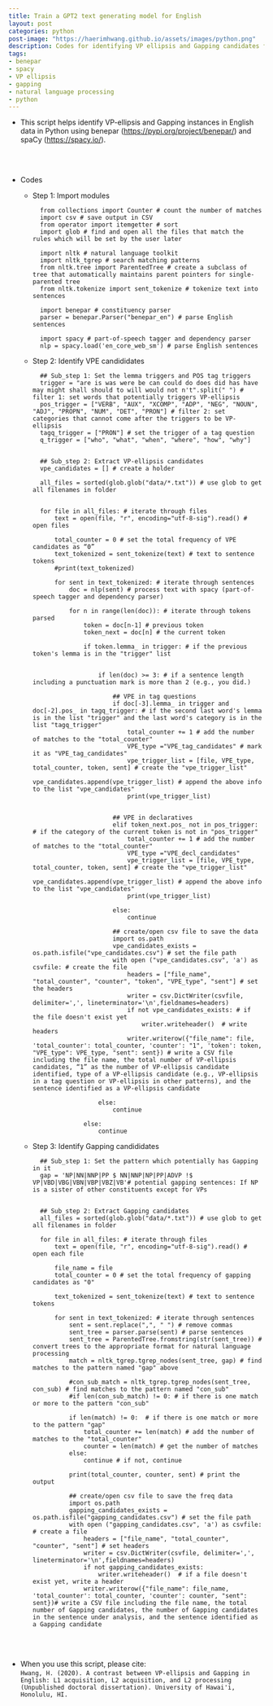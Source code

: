 ```yaml
---
title: Train a GPT2 text generating model for English
layout: post
categories: python
post-image: "https://haerimhwang.github.io/assets/images/python.png"
description: Codes for identifying VP ellipsis and Gapping candidates from English data Using benepar and spaCy
tags:
- benepar
- spacy 
- VP ellipsis 
- gapping
- natural language processing
- python
---
```


* This script helps identify VP-ellipsis and Gapping instances in English data in Python using benepar (https://pypi.org/project/benepar/) and spaCy (https://spacy.io/).  
<br>
<br>

* Codes 
    * Step 1: Import modules
        
            from collections import Counter # count the number of matches
            import csv # save output in CSV 
            from operator import itemgetter # sort
            import glob # find and open all the files that match the rules which will be set by the user later
            
            import nltk # natural language toolkit
            import nltk_tgrep # search matching patterns
            from nltk.tree import ParentedTree # create a subclass of tree that automatically maintains parent pointers for single-parented tree 
            from nltk.tokenize import sent_tokenize # tokenize text into sentences
            
            import benepar # constituency parser
            parser = benepar.Parser("benepar_en") # parse English sentences
            
            import spacy # part-of-speech tagger and dependency parser
            nlp = spacy.load('en_core_web_sm') # parse English sentences 

        
    * Step 2: Identify VPE candididates
        
            ## Sub_step 1: Set the lemma triggers and POS tag triggers
            trigger = "are is was were be can could do does did has have may might shall should to will would not n't".split(" ") # filter 1: set words that potentially triggers VP-ellipsis
            pos_trigger = ["VERB", "AUX", "XCOMP", "ADP", "NEG", "NOUN", "ADJ", "PROPN", "NUM", "DET", "PRON"] # filter 2: set categories that cannot come after the triggers to be VP-ellipsis 
            tagq_trigger = ["PRON"] # set the trigger of a tag question
            q_trigger = ["who", "what", "when", "where", "how", "why"]
            
            
            ## Sub_step 2: Extract VP-ellipsis candidates
            vpe_candidates = [] # create a holder
            
            all_files = sorted(glob.glob("data/*.txt")) # use glob to get all filenames in folder
            
            
            for file in all_files: # iterate through files
                text = open(file, "r", encoding="utf-8-sig").read() # open files 
            
                total_counter = 0 # set the total frequency of VPE candidates as “0”
                text_tokenized = sent_tokenize(text) # text to sentence tokens   
                #print(text_tokenized)
            
                for sent in text_tokenized: # iterate through sentences
                    doc = nlp(sent) # process text with spacy (part-of-speech tagger and dependency parser)
            
                    for n in range(len(doc)): # iterate through tokens parsed
                        token = doc[n-1] # previous token
                        token_next = doc[n] # the current token
            
                        if token.lemma_ in trigger: # if the previous token's lemma is in the "trigger" list 
            
            
                            if len(doc) >= 3: # if a sentence length including a punctuation mark is more than 2 (e.g., you did.)
            
                                ## VPE in tag questions
                                if doc[-3].lemma_ in trigger and doc[-2].pos_ in tagq_trigger: # if the second last word's lemma is in the list "trigger" and the last word's category is in the list "tagq_trigger"
                                    total_counter += 1 # add the number of matches to the "total_counter"
                                    VPE_type ="VPE_tag_candidates" # mark it as "VPE_tag_candidates"
                                    vpe_trigger_list = [file, VPE_type, total_counter, token, sent] # create the "vpe_trigger_list" 
                                    vpe_candidates.append(vpe_trigger_list) # append the above info to the list "vpe_candidates"                
                                    print(vpe_trigger_list) 
            
            
                                ## VPE in declaratives
                                elif token_next.pos_ not in pos_trigger: # if the category of the current token is not in "pos_trigger"
                                    total_counter += 1 # add the number of matches to the "total_counter"
                                    VPE_type ="VPE_decl_candidates"
                                    vpe_trigger_list = [file, VPE_type, total_counter, token, sent] # create the "vpe_trigger_list" 
                                    vpe_candidates.append(vpe_trigger_list) # append the above info to the list "vpe_candidates"                
                                    print(vpe_trigger_list)
            
                                else:
                                    continue
            
                                ## create/open csv file to save the data
                                import os.path
                                vpe_candidates_exists = os.path.isfile("vpe_candidates.csv") # set the file path
                                with open ("vpe_candidates.csv", 'a') as csvfile: # create the file
                                    headers = ["file_name", "total_counter", "counter", "token", "VPE_type", "sent"] # set the headers
                                    writer = csv.DictWriter(csvfile, delimiter=',', lineterminator='\n',fieldnames=headers)
                                    if not vpe_candidates_exists: # if the file doesn't exist yet
                                        writer.writeheader()  # write headers
                                    writer.writerow({"file_name": file, 'total_counter': total_counter, 'counter': "1", 'token': token, "VPE_type": VPE_type, "sent": sent}) # write a CSV file including the file name, the total number of VP-ellipsis candidates, “1” as the number of VP-ellipsis candidate identified, type of a VP-ellipsis candidate (e.g., VP-ellipsis in a tag question or VP-ellipsis in other patterns), and the sentence identified as a VP-ellipsis candidate
            
                            else:
                                continue
            
                        else:
                            continue
            
            
        
          
          
        
    * Step 3: Identify Gapping candididates
        
            ## Sub_step 1: Set the pattern which potentially has Gapping in it
            gap = 'NP|NN|NNP|PP $ NN|NNP|NP|PP|ADVP !$ VP|VBD|VBG|VBN|VBP|VBZ|VB'# potential gapping sentences: If NP is a sister of other constituents except for VPs
            
            
            ## Sub_step 2: Extract Gapping candidates
            all_files = sorted(glob.glob("data/*.txt")) # use glob to get all filenames in folder
            
            for file in all_files: # iterate through files
                text = open(file, "r", encoding="utf-8-sig").read() # open each file 
            
                file_name = file
                total_counter = 0 # set the total frequency of gapping candidates as "0"
            
                text_tokenized = sent_tokenize(text) # text to sentence tokens 
            
                for sent in text_tokenized: # iterate through sentences
                    sent = sent.replace(",", " ") # remove commas
                    sent_tree = parser.parse(sent) # parse sentences
                    sent_tree = ParentedTree.fromstring(str(sent_tree)) # convert trees to the appropriate format for natural language processing
                    match = nltk_tgrep.tgrep_nodes(sent_tree, gap) # find matches to the pattern named "gap" above
            
                    #con_sub_match = nltk_tgrep.tgrep_nodes(sent_tree, con_sub) # find matches to the pattern named "con_sub"
                    #if len(con_sub_match) != 0: # if there is one match or more to the pattern "con_sub"
            
                    if len(match) != 0:  # if there is one match or more to the pattern "gap"
                        total_counter += len(match) # add the number of matches to the "total_counter"
                        counter = len(match) # get the number of matches
                    else:
                        continue # if not, continue
            
                    print(total_counter, counter, sent) # print the output
            
                    ## create/open csv file to save the freq data
                    import os.path
                    gapping_candidates_exists = os.path.isfile("gapping_candidates.csv") # set the file path
                    with open ("gapping_candidates.csv", 'a') as csvfile: # create a file
                        headers = ["file_name", "total_counter", "counter", "sent"] # set headers
                        writer = csv.DictWriter(csvfile, delimiter=',', lineterminator='\n',fieldnames=headers) 
                        if not gapping_candidates_exists:
                            writer.writeheader()  # if a file doesn't exist yet, write a header
                        writer.writerow({"file_name": file_name, 'total_counter': total_counter, 'counter': counter, "sent": sent})# write a CSV file including the file name, the total number of Gapping candidates, the number of Gapping candidates in the sentence under analysis, and the sentence identified as a Gapping candidate
                
<br>
<br>

* When you use this script, please cite:  
    `Hwang, H. (2020). A contrast between VP-ellipsis and Gapping in English: L1 acquisition, L2 acquisition, and L2 processing (Unpublished doctoral dissertation). University of Hawai'i, Honolulu, HI.` 
